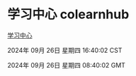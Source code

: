 # 学习中心 colearnhub
[学习中心](http://219.139.198.207:56308/colearnhub/)

2024年 09月 26日 星期四 16:40:02 CST

2024年 09月 26日 星期四 08:40:02 GMT
